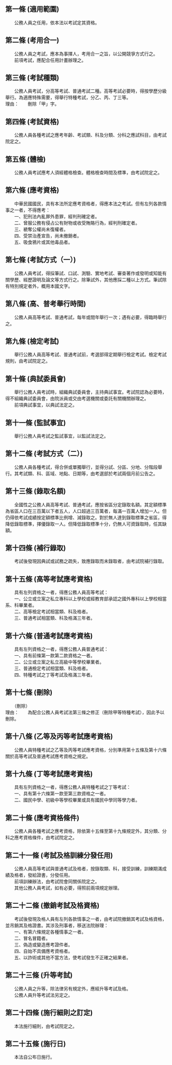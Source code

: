 第一條 (適用範圍)
-----------------
　　公務人員之任用，依本法以考試定其資格。  


第二條 (考用合一)
-----------------
　　公務人員之考試，應本為事擇人，考用合一之旨，以公開競爭方式行之。  
　　前項考試，應配合任用計畫辦理之。  


第三條 (考試種類)
-----------------
　　公務人員考試，分高等考試、普通考試二種。高等考試必要時，得按學歷分級舉行。為適應特殊需要，得舉行特種考試，分乙、丙、丁三等。  
理由：　　刪除「甲」字。

第四條 (考試資格)
-----------------
　　公務人員各種考試之應考年齡、考試類、科及分類、分科之應試科目，由考試院定之。  


第五條 (體檢)
-------------
　　公務人員考試應考人須經體格檢查。體格檢查時間及標準，由考試院定之。  


第六條 (應考資格)
-----------------
　　中華民國國民，具有本法所定應考資格者，得應本法之考試。但有左列各款情事之一者，不得應考：  
　　一、犯刑法內亂罪外患罪，經判刑確定者。  
　　二、曾服公務有侵占公有財物或收受賄賂行為，經判刑確定者。  
　　三、褫奪公權尚未復權者。  
　　四、受禁治產宣告，尚未撤銷者。  
　　五、吸食鴉片或其他毒品者。  


第七條 (考試方式（一）)
-----------------------
　　公務人員考試，得採筆試、口試、測驗、實地考試、審查著作或發明或知能有關學歷、經歷證明及論文等方式行之。除筆試外，其他應採二種以上方式。筆試除有特別規定者外，概用本國文字。  


第八條 (高、普考舉行時間)
-------------------------
　　公務人員高等考試、普通考試，每年或間年舉行一次；遇有必要，得臨時舉行之。  


第九條 (檢定考試)
-----------------
　　舉行公務人員高等考試、普通考試前，考選部得定期舉行檢定考試。檢定考試規則，由考試院定之。  


第十條 (典試委員會)
-------------------
　　舉行公務人員考試時，組織典試委員會，主持典試事宜。考試院認為必要時，得不組織典試委員會，由院派員或交由考選機關或委託有關機關辦理之。  
　　前項典試事宜，以典試法定之。  


第十一條 (監試事宜)
-------------------
　　舉行公務人員考試之監試事宜，以監試法定之。  


第十二條 (考試方式（二）)
-------------------------
　　公務人員各種考試，得合併或單獨舉行，並得分試、分區、分地、分階段舉行。其考試類、科、區域、地點、日期等，由考選部於考試兩個月前公告之。  


第十三條 (錄取名額)
-------------------
　　全國性之公務人員高等考試、普通考試，應按省區分定錄取名額。其定額標準為省區人口在三百萬以下者五人，人口超過三百萬者，每滿一百萬人增加一人。但仍得依考試成績按定額標準比例增、減錄取之。對於無人達到錄取標準之省區，得降低錄取標準，擇優錄取一人。但降低錄取標準十分，仍無人可資錄取時，任其缺額。  


第十四條 (補行錄取)
-------------------
　　考試後發現因典試或試務之疏失，致應錄取而未錄取者，由考試院補行錄取。  


第十五條 (高等考試應考資格)
---------------------------
　　具有左列資格之一者，得應公務人員高等考試：  
　　一、公立或立案之私立專科以上學校或經教育部承認之國外專科以上學校相當系、科畢業者。  
　　二、高等檢定考試相當類、科及格者。  
　　三、普通考試相當類、科及格滿三年者。  


第十六條 (普通考試應考資格)
---------------------------
　　具有左列資格之一者，得應公務人員普通考試：  
　　一、具有前條第一款第二款資格之一者。  
　　二、公立或立案之私立高級中等學校畢業者。  
　　三、普通檢定考試相當類、科及格者。  
　　四、特種考試之丁等考試及格滿三年者。  


第十七條 (刪除)
---------------
　　（刪除）  
理由：　　為配合公務人員考試法第三條之修正（刪除甲等特種考試），因此予以刪除。

第十八條 (乙等及丙等考試應考資格)
---------------------------------
　　公務人員特種考試之乙等及丙等考試應考資格，分別準用第十五條及第十六條關於高等考試及普通考試應考資格之規定。  


第十九條 (丁等考試應考資格)
---------------------------
　　具有左列資格之一者，得應公務人員特種考試之丁等考試：  
　　一、具有第十六條第一款至第三款資格之一者。  
　　二、國民中學、初級中等學校畢業或具有國民中學同等學力者。  


第二十條 (應考資格條件)
-----------------------
　　公務人員各種考試之應考資格，除依第十五條至第十九條規定外，其分類、分科之應考資格條件，由考試院定之。  


第二十一條 (考試及格訓練分發任用)
---------------------------------
　　公務人員高等考試與普通考試及格者，按錄取類、科，接受訓練，訓練期滿成績及格者，發給證書，分發任用。  
　　前項訓練辦法，由考試院會同關係院定之。  
　　其他公務人員考試，如有必要，得照前兩項規定辦理。  


第二十二條 (撤銷考試及格資格)
-----------------------------
　　考試後發現及格人員有左列各款情事之一者，由考試院撤銷其考試及格資格，並吊銷其及格證書。其涉及刑事者，移送法院辦理：  
　　一、有第六條規定各種情事之一者。  
　　二、冒名冒籍者。  
　　三、偽造或變造應考證件者。  
　　四、自始不具備應考資格者。  
　　五、以詐術或其他不當方法，使考試發生不正確之結果者。  


第二十三條 (升等考試)
---------------------
　　公務人員之升等，除法律另有規定外，應經升等考試及格。  
　　公務人員升等考試法另定之。  


第二十四條 (施行細則之訂定)
---------------------------
　　本法施行細則，由考試院定之。  


第二十五條 (施行日)
-------------------
　　本法自公布日施行。